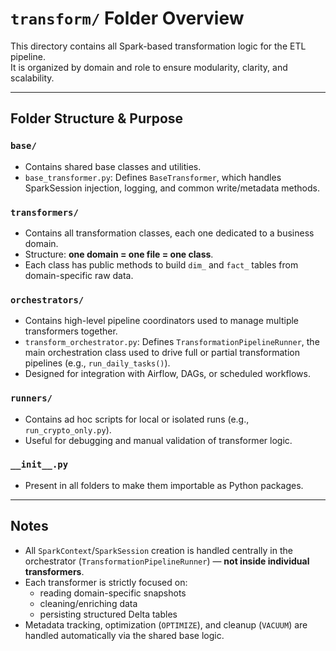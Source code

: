 # `transform/` Folder Overview

This directory contains all Spark-based transformation logic for the ETL pipeline.  
It is organized by domain and role to ensure modularity, clarity, and scalability.

---

## Folder Structure & Purpose

### `base/`
- Contains shared base classes and utilities.
- `base_transformer.py`: Defines `BaseTransformer`, which handles SparkSession injection, logging, and common write/metadata methods.

### `transformers/`
- Contains all transformation classes, each one dedicated to a business domain.
- Structure: **one domain = one file = one class**.
- Each class has public methods to build `dim_` and `fact_` tables from domain-specific raw data.

### `orchestrators/`
- Contains high-level pipeline coordinators used to manage multiple transformers together.
- `transform_orchestrator.py`: Defines `TransformationPipelineRunner`, the main orchestration class used to drive full or partial transformation pipelines (e.g., `run_daily_tasks()`).
- Designed for integration with Airflow, DAGs, or scheduled workflows.

### `runners/`
- Contains ad hoc scripts for local or isolated runs (e.g., `run_crypto_only.py`).
- Useful for debugging and manual validation of transformer logic.

### `__init__.py`
- Present in all folders to make them importable as Python packages.

---

## Notes
- All `SparkContext`/`SparkSession` creation is handled centrally in the orchestrator (`TransformationPipelineRunner`) — **not inside individual transformers**.
- Each transformer is strictly focused on:
  - reading domain-specific snapshots
  - cleaning/enriching data
  - persisting structured Delta tables
- Metadata tracking, optimization (`OPTIMIZE`), and cleanup (`VACUUM`) are handled automatically via the shared base logic.

